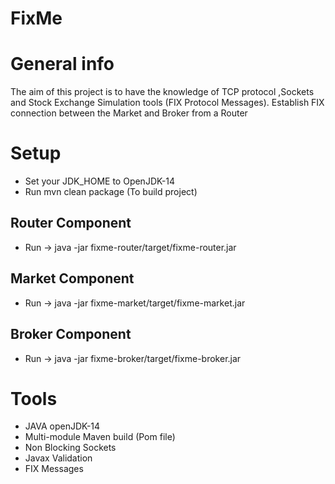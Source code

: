 # FixMe

# General info
The aim of this project is to have the knowledge of TCP protocol ,Sockets and Stock Exchange Simulation tools (FIX Protocol Messages).
Establish FIX connection between the Market and Broker from a Router

# Setup

* Set your JDK_HOME to OpenJDK-14
* Run mvn clean package (To build project)

## Router Component

* Run -> java -jar fixme-router/target/fixme-router.jar

## Market Component

* Run -> java -jar fixme-market/target/fixme-market.jar

## Broker Component

* Run -> java -jar fixme-broker/target/fixme-broker.jar

# Tools

* JAVA openJDK-14
* Multi-module Maven build (Pom file)
* Non Blocking Sockets
* Javax Validation
* FIX Messages
